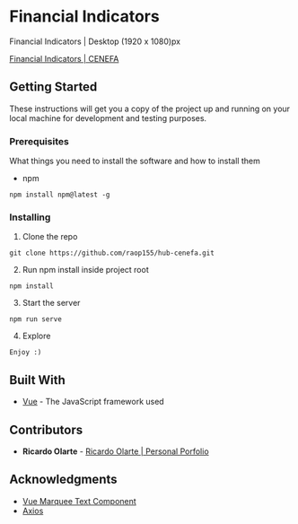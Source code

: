 # Financial Indicators

Financial  Indicators | Desktop (1920 x 1080)px

[Financial Indicators | CENEFA](https://trusting-kepler-8e9a66.netlify.app/)

## Getting Started

These instructions will get you a copy of the project up and running on your local machine for development and testing purposes.

### Prerequisites

What things you need to install the software and how to install them

- npm

```
npm install npm@latest -g
```

### Installing

1. Clone the repo

```
git clone https://github.com/raop155/hub-cenefa.git
```

2. Run npm install inside project root

```
npm install
```

3. Start the server

```
npm run serve
```

4. Explore

```
Enjoy :)
```

## Built With

* [Vue](https://vuejs.org/) - The JavaScript framework used

## Contributors

* **Ricardo Olarte** - [Ricardo Olarte | Personal Porfolio](https://raop155.com/)

## Acknowledgments

* [Vue Marquee Text Component](https://github.com/EvodiaAut/vue-marquee-text-component)
* [Axios](https://github.com/axios/axios)
